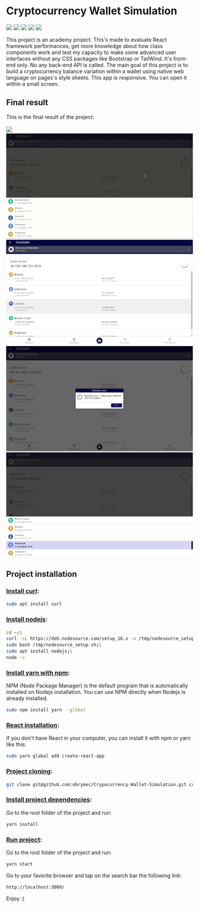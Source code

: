 # Cryptocurrency Wallet Simulation
![](https://img.shields.io/badge/react-%5E10.2.0-yellowgreen)
![](https://img.shields.io/badge/javascript-ES6-orange)
![](https://img.shields.io/badge/css-%203-lightgrey)
![](https://img.shields.io/badge/sass-3.7.4-yellow)
![](https://img.shields.io/badge/html-%205-blue)

This project is an academy project. This's made to evaluate React framework performances, get more knowledge about how class components work and test my capacity to make some advanced user interfaces without any CSS packages like Bootstrap or TailWind. It's front-end only. No any back-end API is called. The main goal of this project is to build a cryptocurrency balance variation within a wallet using native web language on pages's style sheets. This app is responsive. You can open it within a small screen.

## Final result
This is the final result of the project:<br/><br/>
![](./render/render-1.gif)
![](./render/render-2.gif)
![](./render/render-3.png)
![](./render/render-4.png)
![](./render/render-5.png)

## Project installation
### <u>Install curl</u>:
```sh
sudo apt install curl
```

### <u>Install nodejs</u>:
```sh
cd ~;\
curl -sL https://deb.nodesource.com/setup_16.x -o /tmp/nodesource_setup.sh;\
sudo bash /tmp/nodesource_setup.sh;\
sudo apt install nodejs;\
node -v
```

### <u>Install yarn with npm</u>:
NPM (Node Package Manager) is the default program that is automatically installed on Nodejs installation. You can use NPM directly when Nodejs is already installed.
```sh
sudo npm install yarn --global
```

### <u>React installation</u>:
If you don't have React in your computer, you can install it with npm or yarn like this:
```sh
sudo yarn global add create-react-app
```

### <u>Project cloning</u>:
```sh
git clone git@github.com:obrymec/Crypocurrency-Wallet-Simulation.git cryptocurrency-wallet-simulation/
```

### <u>Install project dependencies</u>:
Go to the root folder of the project and run:
```sh
yarn install
```

### <u>Run project</u>:
Go to the root folder of the project and run:
```sh
yarn start
```

Go to your favorite browser and tap on the search bar the following link:
```sh
http://localhost:3000/
```

Enjoy :)

